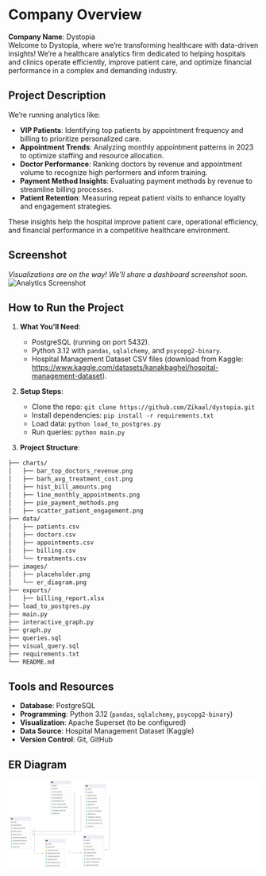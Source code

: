 # Company Overview
**Company Name**: Dystopia  
Welcome to Dystopia, where we’re transforming healthcare with data-driven insights! We’re a healthcare analytics firm dedicated to helping hospitals and clinics operate efficiently, improve patient care, and optimize financial performance in a complex and demanding industry.

## Project Description

We’re running analytics like:
- **VIP Patients**: Identifying top patients by appointment frequency and billing to prioritize personalized care.
- **Appointment Trends**: Analyzing monthly appointment patterns in 2023 to optimize staffing and resource allocation.
- **Doctor Performance**: Ranking doctors by revenue and appointment volume to recognize high performers and inform training.
- **Payment Method Insights**: Evaluating payment methods by revenue to streamline billing processes.
- **Patient Retention**: Measuring repeat patient visits to enhance loyalty and engagement strategies.

These insights help the hospital improve patient care, operational efficiency, and financial performance in a competitive healthcare environment.

## Screenshot
*Visualizations are on the way! We’ll share a dashboard screenshot soon.*  
![Analytics Screenshot](images/placeholder.png)

## How to Run the Project
1. **What You’ll Need**:
   - PostgreSQL (running on port 5432).
   - Python 3.12 with `pandas`, `sqlalchemy`, and `psycopg2-binary`.
   - Hospital Management Dataset CSV files (download from Kaggle: https://www.kaggle.com/datasets/kanakbaghel/hospital-management-dataset).

2. **Setup Steps**:
   - Clone the repo: ``git clone https://github.com/Zikaal/dystopia.git``
   - Install dependencies: `pip install -r requirements.txt`
   - Load data: `python load_to_postgres.py`
   - Run queries: `python main.py`

3. **Project Structure**:
```plaintext
├── charts/
│   ├── bar_top_doctors_revenue.png
│   ├── barh_avg_treatment_cost.png
│   ├── hist_bill_amounts.png
│   ├── line_monthly_appointments.png
│   ├── pie_payment_methods.png
│   ├── scatter_patient_engagement.png
├── data/
│   ├── patients.csv
│   ├── doctors.csv
│   ├── appointments.csv
│   ├── billing.csv
│   └── treatments.csv
├── images/
│   ├── placeholder.png
│   └── er_diagram.png
├── exports/
│   ├── billing_report.xlsx
├── load_to_postgres.py
├── main.py
├── interactive_graph.py
├── graph.py
├── queries.sql
├── visual_query.sql
├── requirements.txt
└── README.md
```


## Tools and Resources
- **Database**: PostgreSQL
- **Programming**: Python 3.12 (`pandas`, `sqlalchemy`, `psycopg2-binary`)
- **Visualization**: Apache Superset (to be configured)
- **Data Source**: Hospital Management Dataset (Kaggle)
- **Version Control**: Git, GitHub

## ER Diagram
![ER Diagram](images/ERD.png)
